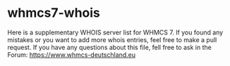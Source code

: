 # whmcs7-whois
Here is a supplementary WHOIS server list for WHMCS 7. If you found any mistakes or you want to add more whois entries, feel free to make a pull request.
If you have any questions about this file, fell free to ask in the Forum: https://www.whmcs-deutschland.eu
